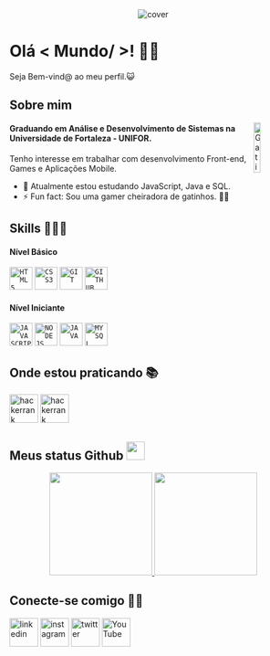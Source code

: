 <div align="center">
<img width="auto" src="https://dsm01pap002files.storage.live.com/y4mPk3DsRtfXEg49JysLJZeYhPnDgFxjx1NQ6R4s8djEIGehCpkvJea-hI8Hk_cRmTRE6dEJOSBsSMB8tsKKqFHUsZBqOJXOHfauSWfC3k2cTeBAcyK6brJ4cRSFpZebq5LafNBdS_onDGhL2oGwBQ5uSQM5UKiMXEkWT6bFJlI210F263jSm3ZQkZX6ce1oie_?width=700&height=200&cropmode=none" alt="cover" />
</div>

<h1> Olá < Mundo/ >! 🖖🏽 </h1>
<p align='center'>

</p>
<div size='20px'> Seja Bem-vind@ ao meu perfil.😺
</div>

<h2> Sobre mim </h2>

<img width="15%" align="right" alt="Gatinho bebendo café" src="https://media.giphy.com/media/ES4Vcv8zWfIt2/giphy.gif" />

#### Graduando em Análise e Desenvolvimento de Sistemas na Universidade de Fortaleza - UNIFOR.
Tenho interesse em trabalhar com desenvolvimento Front-end, Games e Aplicações Mobile.

- 🌱 Atualmente estou estudando JavaScript, Java e SQL. 
- ⚡ Fun fact: Sou uma gamer cheiradora de gatinhos. 🐱‍💻

<h2> Skills 👩🏽‍💻 </h2>
<h4>Nível Básico</h4>
<code><img width="40px" src="https://cdn.jsdelivr.net/gh/devicons/devicon/icons/html5/html5-original-wordmark.svg" title = "HTML5"/></code>
<code><img width="40px" src="https://cdn.jsdelivr.net/gh/devicons/devicon/icons/css3/css3-original-wordmark.svg" title = "CSS3"/></code>
<code><img width="40px" src="https://cdn.jsdelivr.net/gh/devicons/devicon/icons/git/git-original.svg" title = "GIT"/></code>
<code><img width="40px" src="https://cdn.jsdelivr.net/gh/devicons/devicon/icons/github/github-original.svg" title = "GITHUB"/></code>

<h4>Nível Iniciante</h4>
<code><img width="40px" src="https://cdn.jsdelivr.net/gh/devicons/devicon/icons/javascript/javascript-original.svg" title = "JAVASCRIPT"/></code>
<code><img width="40px" src="https://cdn.jsdelivr.net/gh/devicons/devicon/icons/nodejs/nodejs-original.svg" title = "NODEJS"/></code>
<code><img width="40px" src="https://cdn.jsdelivr.net/gh/devicons/devicon/icons/java/java-original.svg" title = "JAVA"/></code>
<code><img width="40px" src="https://cdn.jsdelivr.net/gh/devicons/devicon/icons/mysql/mysql-original.svg" title = "MYSQL"/></code>

<h2> Onde estou praticando 📚 </h2>  
  
[<img src='https://img.icons8.com/external-tal-revivo-shadow-tal-revivo/48/000000/external-hackerrank-is-a-technology-company-that-focuses-on-competitive-programming-logo-shadow-tal-revivo.png' alt='hackerrank' height='50'>](https://www.hackerrank.com/alinykellyfs) [<img src='https://resources.beecrowd.com.br/judge/img/5.0/logo-beecrowd.png?1635097036' alt='hackerrank' height='50'>](https://www.beecrowd.com.br/judge/pt/profile/519007) 

<h2> Meus status Github <img src='https://media1.giphy.com/media/du3J3cXyzhj75IOgvA/giphy.gif?cid=ecf05e47x2g034i9pzwtzzsd3xgg2w9nr94t4tflbbgo3008&rid=giphy.gif' width='32px'> </h2>
<p align="center">
<a href="https://github.com/alinykelly">
  <img height="180em" src="https://github-readme-stats-eight-theta.vercel.app/api?username=alinykelly&show_icons=true&theme=dracula&include_all_commits=true&count_private=true"/>
  <img height="180em" src="https://github-readme-stats-eight-theta.vercel.app/api/top-langs/?username=alinykelly&layout=compact&langs_count=8&theme=dracula"/>
</a>
</p>

<h2> Conecte-se comigo 🤝🏽 </h2>
  
[<img src='https://img.icons8.com/nolan/64/linkedin.png' alt='linkedin' height='50'>](https://www.linkedin.com/in/alinykelly/)  [<img src='https://img.icons8.com/nolan/64/instagram-new.png' alt='instagram' height='50'>](https://www.instagram.com/alinykellyfs/)  [<img src='https://img.icons8.com/nolan/64/twitter.png' alt='twitter' height='50'>](https://twitter.com/alinykellyfs)  [<img src='https://img.icons8.com/nolan/64/youtube-squared.png' alt='YouTube' height='50'>](https://www.youtube.com/channel/UC3elbSJ6anMa54jSInSXa0w)  
